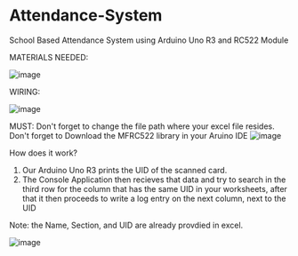 # Attendance-System
School Based Attendance System using Arduino Uno R3 and RC522 Module

MATERIALS NEEDED:

![image](https://github.com/zxcvgx/Attendance-System/assets/97776436/94df25f1-5d02-459e-b4af-ec87d99ab6e3)

WIRING:

![image](https://github.com/zxcvgx/Attendance-System/assets/97776436/8adb99fb-c6dc-4244-986d-fa38283b9639)

MUST:
Don't forget to change the file path where your excel file resides.
Don't forget to Download the MFRC522 library in your Aruino IDE
![image](https://github.com/zxcvgx/Attendance-System/assets/97776436/e2c55229-8f02-44b8-b115-d2e0fef2cc6d)

How does it work?
1. Our Arduino Uno R3 prints the UID of the scanned card.
2. The Console Application then recieves that data and try to search in the third row for the column that has the same UID in your worksheets, after that it then proceeds to write a log entry on the next column, next to the UID

Note: the Name, Section, and UID are already provdied in excel.

![image](https://github.com/zxcvgx/Attendance-System/assets/97776436/d81590fd-d44b-41ea-a177-5eba538735df)


